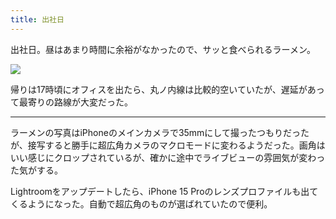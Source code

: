 ```yaml
---
title: 出社日
---
```


出社日。昼はあまり時間に余裕がなかったので、サッと食べられるラーメン。

![](https://photos.old.apkas.net/medium/202310/20231031-124505.webp)

帰りは17時頃にオフィスを出たら、丸ノ内線は比較的空いていたが、遅延があって最寄りの路線が大変だった。

---

ラーメンの写真はiPhoneのメインカメラで35mmにして撮ったつもりだったが、接写すると勝手に超広角カメラのマクロモードに変わるようだった。画角はいい感じにクロップされているが、確かに途中でライブビューの雰囲気が変わった気がする。

Lightroomをアップデートしたら、iPhone 15 Proのレンズプロファイルも出てくるようになった。自動で超広角のものが選ばれていたので便利。
